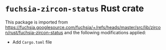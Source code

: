 # `fuchsia-zircon-status` Rust crate

This package is imported from
<https://fuchsia.googlesource.com/fuchsia/+/refs/heads/master/src/lib/zircon/rust/fuchsia-zircon-status>
and the following modifications applied:

- Add `Cargo.toml` file
